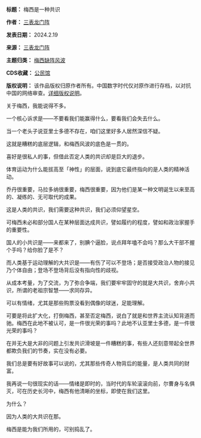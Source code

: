 

**标题：** 梅西是一种共识  

**作者：** [三表龙门阵](https://chinadigitaltimes.net/space/三表龙门阵)  

**发表日期：** 2024.2.19  

**来源：** [三表龙门阵](https://web.archive.org/web/https://mp.weixin.qq.com/s/WJRJ7rc9gkd3d0yMpgSqtQ)  

**主题归类：** [梅西缺阵风波](https://chinadigitaltimes.net/space/梅西缺阵风波)  

**CDS收藏：** [公民馆](https://chinadigitaltimes.net/space/%E5%85%AC%E6%B0%91%E9%A6%86)  

**版权说明：** 该作品版权归原作者所有。中国数字时代仅对原作进行存档，以对抗中国的网络审查。[详细版权说明](https://chinadigitaltimes.net/chinese/copyright)。


关于梅西，我能说得不多。


一个核心诉求是——不要看我们能赢得什么，要看我们会失去什么。


当一个老头子说亚里士多德不存在，咱们这里好多人居然深信不疑。


这就是糟糕的底层逻辑，和梅西风波的底色是一贯的。


喜好是很私人的事，但借此否定人类的共识却是巨大的退步。


体育运动为什么能拔高至「神性」的层面，说到底它最终指向的是人类的精神活动。


乔丹很重要，马拉多纳很重要，梅西很重要，因为他们是某一种文明诞生以来至高的、凝练的、无可取代的成果。


这是人类的共识，我们需要这种共识，我们必须仰望星空。


可梅西未必和部分国人在某种层面达成共识，譬如履约的程度，譬如和政治家握手的重要性。


国人的小共识是——来都来了，别腆个逼脸，说点拜年嗑不会吗？那么大干部不握个手吗？给你脸了是不？


而人类基于运动理解的大共识是——有伤了可以不登场；是否接受政治人物的接见乃个体自由；登场不登场背后没有指向性的歧视。


从成本考量，为了交流，为了弥合争端，我们要牢牢固守的就是大共识，舍弃小共识，所谓的老祖宗智慧——求同存异。


可以有情绪，尤其是那些购票没看到偶像的球迷，足能理解。


可要是将此扩大化，打倒梅西，甚至否定梅西，说白了就是和世界主流认知背道而驰。梅西在此地不被认可，是一件很光荣的事吗？此地不认亚里士多德，是一件很光荣的事吗？


在并无大是大非的问题上引发共识滑坡是一件糟糕的事，有些人还刻意带起全世界都欺负我们的节奏，实在没有必要。


我们总是要有好故事可以说的，尤其那些传奇人物背后的能量，是人类共同的财富。


我再说一句很现实的话——情绪是即时的，当时代的车轮滚滚向前，尔曹身与名俱灭，可在历史长河中，梅西有他清晰的坐标，即使在我们这里。


为什么？


因为人类的大共识在那。


梅西是能为我们所用的，可别捣乱了。

